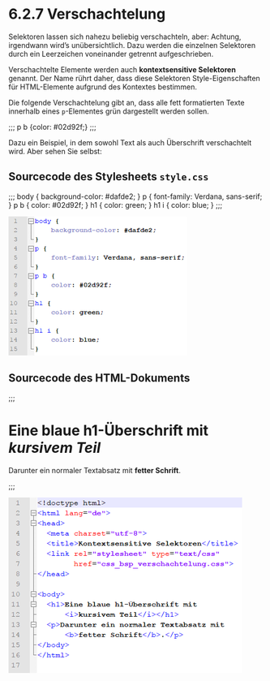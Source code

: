 # 6.2.7 Verschachtelung

Selektoren lassen sich nahezu beliebig verschachteln, aber: Achtung, irgendwann wird’s unübersichtlich. Dazu werden die einzelnen Selektoren durch ein Leerzeichen voneinander getrennt aufgeschrieben.

Verschachtelte Elemente werden auch **kontextsensitive Selektoren** genannt. Der Name rührt daher, dass diese Selektoren Style-Eigenschaften für HTML-Elemente aufgrund des Kontextes bestimmen.

Die folgende Verschachtelung gibt an, dass alle fett formatierten Texte innerhalb eines `p`-Elementes grün dargestellt werden sollen.

;;;
p  b  {color: #02d92f;}
;;;

Dazu ein Beispiel, in dem sowohl Text als auch Überschrift verschachtelt wird. Aber sehen Sie selbst:

## Sourcecode des Stylesheets `style.css`

;;;
body {
	background-color: #dafde2;
}
p {
	font-family: Verdana, sans-serif;
}
p b {
	color: #02d92f;
}
h1 {
	color: green;
}
h1 i {
	color: blue;
}
;;;

![Beispiel für Verschachtelung (CSS-Dokument)](media/css3-verschachtelung_css.png)

## Sourcecode des HTML-Dokuments

;;;
<!doctype html>												
<html lang="de">
<head>
  <meta charset="utf-8">
  <title>Kontextsensitive Selektoren</title>
  <link rel="stylesheet" type="text/css" 
     	href="css_bsp_verschachtelung.css">
</head>

<body>
  <h1>Eine blaue h1-Überschrift mit 
      <i>kursivem Teil</i></h1>
  <p>Darunter ein normaler Textabsatz mit 
      <b>fetter Schrift</b>.</p>
</body>
</html>
;;;

![Beispiel für Verschachtelung (HTML-Dokument)](media/css3-verschachtelung_html.png)
